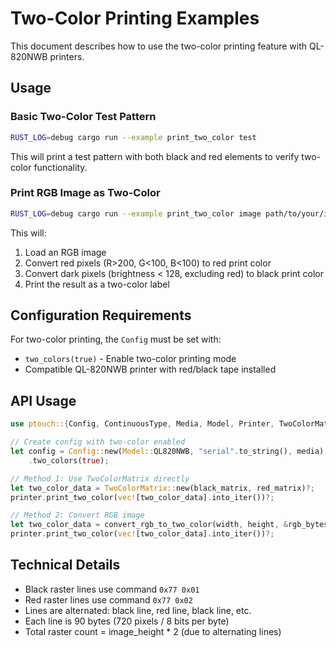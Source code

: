 # Two-Color Printing Examples

This document describes how to use the two-color printing feature with QL-820NWB printers.

## Usage

### Basic Two-Color Test Pattern

```bash
RUST_LOG=debug cargo run --example print_two_color test
```

This will print a test pattern with both black and red elements to verify two-color functionality.

### Print RGB Image as Two-Color

```bash
RUST_LOG=debug cargo run --example print_two_color image path/to/your/image.png
```

This will:
1. Load an RGB image
2. Convert red pixels (R>200, G<100, B<100) to red print color
3. Convert dark pixels (brightness < 128, excluding red) to black print color
4. Print the result as a two-color label

## Configuration Requirements

For two-color printing, the `Config` must be set with:
- `two_colors(true)` - Enable two-color printing mode
- Compatible QL-820NWB printer with red/black tape installed

## API Usage

```rust
use ptouch::{Config, ContinuousType, Media, Model, Printer, TwoColorMatrix, convert_rgb_to_two_color};

// Create config with two-color enabled
let config = Config::new(Model::QL820NWB, "serial".to_string(), media)
    .two_colors(true);

// Method 1: Use TwoColorMatrix directly
let two_color_data = TwoColorMatrix::new(black_matrix, red_matrix)?;
printer.print_two_color(vec![two_color_data].into_iter())?;

// Method 2: Convert RGB image
let two_color_data = convert_rgb_to_two_color(width, height, &rgb_bytes)?;
printer.print_two_color(vec![two_color_data].into_iter())?;
```

## Technical Details

- Black raster lines use command `0x77 0x01`
- Red raster lines use command `0x77 0x02`  
- Lines are alternated: black line, red line, black line, etc.
- Each line is 90 bytes (720 pixels / 8 bits per byte)
- Total raster count = image_height * 2 (due to alternating lines)